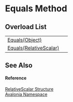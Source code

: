 # Equals Method


## Overload List
<table>
<tr>
<td><a href="M_Avalonia_RelativeScalar_Equals_1">Equals(Object)</a></td>
<td> </td>
</tr>
<tr>
<td><a href="M_Avalonia_RelativeScalar_Equals">Equals(RelativeScalar)</a></td>
<td> </td>
</tr>
</table>

## See Also


#### Reference
<a href="T_Avalonia_RelativeScalar">RelativeScalar Structure</a>  
<a href="N_Avalonia">Avalonia Namespace</a>  

